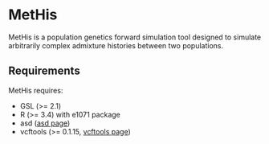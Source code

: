 # MetHis

MetHis is a population genetics forward simulation tool designed to simulate arbitrarily complex admixture histories between two populations.

## Requirements
MetHis requires:
- GSL (>= 2.1)
- R (>= 3.4) with e1071 package
- asd ([asd page](https://github.com/szpiech/asd))
- vcftools (>= 0.1.15, [vcftools page](https://vcftools.github.io/index.html))